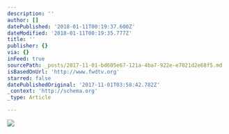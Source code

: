 ```yaml
---
description: ''
author: []
datePublished: '2018-01-11T00:19:37.600Z'
dateModified: '2018-01-11T00:19:35.777Z'
title: ''
publisher: {}
via: {}
inFeed: true
sourcePath: _posts/2017-11-01-bd605e67-121a-4ba7-922e-e7021d2e68f5.md
isBasedOnUrl: 'http://www.fwdtv.org'
starred: false
datePublishedOriginal: '2017-11-01T03:58:42.782Z'
_context: 'http://schema.org'
_type: Article

---
```

![](https://the-grid-user-content.s3-us-west-2.amazonaws.com/c3ee5db5-1975-4b0a-be1c-ef37879fa507.png)